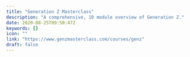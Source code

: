 ```yaml
---
title: "Generation Z Masterclass"
description: "A comprehensive, 10 module overview of Generation Z."
date: 2020-08-25T09:50:47Z
keywords: []
icon: ""
link: "https://www.genzmasterclass.com/courses/genz"
draft: false
---
```

